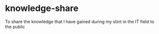 # knowledge-share
To share the knowledge that I have gained during my stint in the IT field to the public
